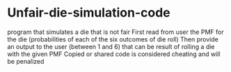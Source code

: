 # Unfair-die-simulation-code
 program that simulates a die that is not fair First read from user the PMF for the die (probabilities of each of the six outcomes of die roll)  Then provide an output to the user (between 1 and 6) that can be result of rolling a die with the given PMF  Copied or shared code is considered cheating and will be penalized
